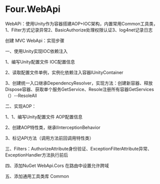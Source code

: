 # Four.WebApi
WebAPi：使用Unity作为容器搭建AOP+IOC架构，内置常用Common工具类，1、Filter方式记录异常2、BasicAuthorize处理权限认证3、log4net记录日志

创建 MVC WebApi：实现步骤

一、使用Unity实现IOC依赖注入

1、编写Unity配置文件 IOC配置信息

2、读取配置文件单例，实例化依赖注入容器IUnityContainer 

3、创建统一入口继承DependencyResolver，实现方法：创建新容器、释放Dispose容器、获取单个服务GetService、Resole注册所有容器GetServices（）--ResoleAll 

二、实现AOP：

1、1、编写Unity配置文件 AOP配置信息 

2、创建AOP特性类，继承IInterceptionBehavior 

3、标记API方法（调用方法前回调用特性类）

三、Filters：AuthorizeAttribute身份验证、ExceptionFilterAttribute异常、ExceptionHandler方法执行前后

四、添加NuGet WebApi.Cors 在路由中设置允许跨域

五、添加通用工具类库 Common
